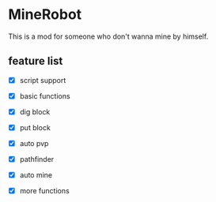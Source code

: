 # MineRobot
This is a mod for someone who don't wanna mine by himself.


## feature list
- [x] script support
- [x] basic functions
- [x] dig block
- [x] put block
- [x] auto pvp
- [x] pathfinder
- [x] auto mine
- [x] more functions

